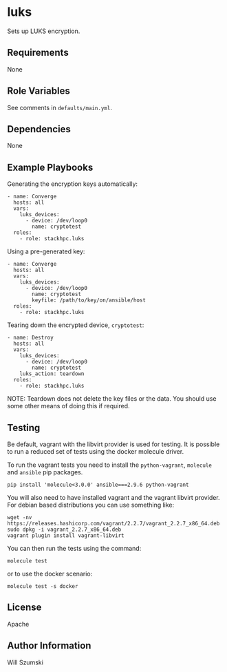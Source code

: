 luks
=========

Sets up LUKS encryption.

Requirements
------------

None

Role Variables
--------------

See comments in `defaults/main.yml`.


Dependencies
------------

None

Example Playbooks
-----------------

Generating the encryption keys automatically:

```
- name: Converge
  hosts: all
  vars:
    luks_devices:
      - device: /dev/loop0
        name: cryptotest
  roles:
    - role: stackhpc.luks
```

Using a pre-generated key:

```
- name: Converge
  hosts: all
  vars:
    luks_devices:
      - device: /dev/loop0
        name: cryptotest
        keyfile: /path/to/key/on/ansible/host
  roles:
    - role: stackhpc.luks
```

Tearing down the encrypted device, `cryptotest`:

```
- name: Destroy
  hosts: all
  vars:
    luks_devices:
      - device: /dev/loop0
        name: cryptotest
    luks_action: teardown
  roles:
    - role: stackhpc.luks
```

NOTE: Teardown does not delete the key files or the data. You should
use some other means of doing this if required.

Testing
-------

Be default, vagrant with the libvirt provider is used for testing. It is possible to run
a reduced set of tests using the docker molecule driver.

To run the vagrant tests you need to install the `python-vagrant`, `molecule` and `ansible` pip
packages.

```
pip install 'molecule<3.0.0' ansible===2.9.6 python-vagrant
```

You will also need to have installed vagrant and the vagrant libvirt provider. For debian
based distributions you can use something like:

```
wget -nv https://releases.hashicorp.com/vagrant/2.2.7/vagrant_2.2.7_x86_64.deb
sudo dpkg -i vagrant_2.2.7_x86_64.deb
vagrant plugin install vagrant-libvirt
```

You can then run the tests using the command:

```
molecule test
```

or to use the docker scenario:

```
molecule test -s docker
```

License
-------

Apache

Author Information
------------------

Will Szumski
